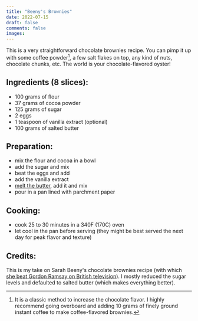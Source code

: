 ```yaml
---
title: "Beeny's Brownies"
date: 2022-07-15
draft: false
comments: false
images:
---
```


This is a very straightforward chocolate brownies recipe.
You can pimp it up with some coffee powder[^coffee], a few salt flakes on top, any kind of nuts, chocolate chunks, etc.
The world is your chocolate-flavored oyster!

[^coffee]: It is a classic method to increase the chocolate flavor.
I highly recommend going overboard and adding 10 grams of finely ground instant coffee to make coffee-flavored brownies.

## Ingredients (8 slices):

* 100 grams of flour
* 37 grams of cocoa powder
* 125 grams of sugar
* 2 eggs
* 1 teaspoon of vanilla extract (optional)
* 100 grams of salted butter

## Preparation:

* mix the flour and cocoa in a bowl
* add the sugar and mix
* beat the eggs and add
* add the vanilla extract
* [melt the butter](/cooking/technique/melting_butter), add it and mix
* pour in a pan lined with parchment paper

## Cooking:

* cook 25 to 30 minutes in a 340F (170C) oven
* let cool in the pan before serving (they might be best served the next day for peak flavor and texture)

## Credits:

This is my take on Sarah Beeny's chocolate brownies recipe (with which [she beat Gordon Ramsay on British television](https://youtu.be/usfNJCHCVLw)).
I mostly reduced the sugar levels and defaulted to salted butter (which makes everything better).
